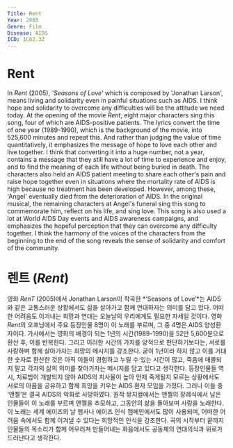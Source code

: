 ```yaml
---
Title: Rent
Year: 2005
Genre: Film
Disease: AIDS
ICD: 1C62.3Z
---
```


# Rent

In *Rent* (2005), *'Seasons of Love'* which is composed by 'Jonathan Larson', means living and solidarity even in painful situations such as AIDS. I think hope and solidarity to overcome any difficulties will be the attitude we need today. At the opening of the movie *Rent*, eight major characters sing this song, four of which are AIDS-positive patients. The lyrics convert the time of one year (1989-1990), which is the background of the movie, into 525,600 minutes and repeat this. And rather than judging the value of time quantitatively, it emphasizes the message of hope to love each other and live together. I think that converting it into a huge number, not a year, contains a message that they still have a lot of time to experience and enjoy, and to find the meaning of each life without being buried in death. The characters also held an AIDS patient meeting to share each other's pain and raise hope together even in situations where the mortality rate of AIDS is high because no treatment has been developed. However, among these, 'Angel' eventually died from the deterioration of AIDS. In the original musical, the remaining characters at Angel's funeral sing this song to commemorate him, reflect on his life, and sing love. This song is also used a lot at World AIDS Day events and AIDS awareness campaigns, and emphasizes the hopeful perception that they can overcome any difficulty together. I think the harmony of the voices of the characters from the beginning to the end of the song reveals the sense of solidarity and comfort of the community.

# 렌트 (*Rent*)

영화 *RenT* (2005)에서 Jonathan Larson이 작곡한 *‘Seasons of Love’*는 AIDS와 같은 고통스러운 상황에서도 삶을 살아가고 함께 연대하자는 의미를 담고 있다. 어떠한 어려움도 이겨내는 희망과 연대는 오늘날의 우리에게도 필요한 자세일 것이다. 영화 *Rent*의 오프닝에서 주요 등장인물 8명이 이 노래를 부르며, 그 중 4명은 AIDS 양성환자이다. 가사에서는 영화의 배경이 되는 1년의 시간(1989-1990)을 52만 5,600분으로 환산 후, 이를 반복한다. 그리고 이러한 시간의 가치를 양적으로 판단하기보다는, 서로를 사랑하며 함께 살아가자는 희망의 메시지를 강조한다. 굳이 1년이라 하지 않고 이를 거대한 숫자로 환산한 것은 아직 이들이 경험하고 누릴 수 있는 시간이 많고, 죽음에 매몰되지 말고 각자의 삶의 의미를 찾아가자는 메시지를 담고 있다고 생각한다. 등장인물들 역시, 치료법이 개발되지 않아 AIDS의 치사율이 높아 언제 죽게될지 모르는 상황에서도 서로의 아픔을 공유하고 함께 희망을 키우는 AIDS 환자 모임을 가졌다. 그러나 이들 중 ‘앤젤’은 결국 AIDS의 악화로 사망하였다. 원작 뮤지컬에서는 앤젤의 장례식에서 남은 인물들이 이 노래를 부르며 앤젤을 추모하고, 그동안의 삶을 돌아보며 사랑을 노래한다. 이 노래는 세계 에이즈의 날 행사나 에이즈 인식 캠페인에서도 많이 사용되며, 어떠한 어려움 속에서도 함께 이겨낼 수 있다는 희망적인 인식을 강조한다. 곡의 시작부터 끝까지 인물들의 목소리가 함께 어우러져 만들어내는 화음에서도 공동체의 연대의식과 위로가 드러난다고 생각한다.
